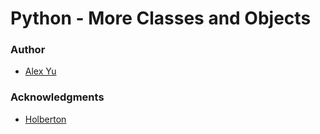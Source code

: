 # Python - More Classes and Objects

### Author
- [Alex Yu](https://github.com/AlexYu01)
### Acknowledgments
- [Holberton](https://www.holbertonschool.com/)
